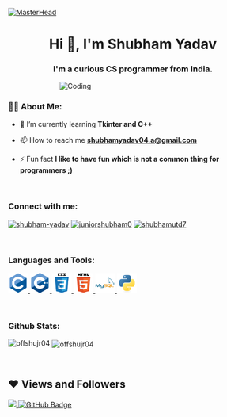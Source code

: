 [![MasterHead](https://blog.bit.ai/wp-content/uploads/2018/09/How-to-Embed-GitHub-Gists-in-Your-Documents-Blog-Banner.png)](https://offshujr04.io)
<h1 align="center">Hi 👋, I'm Shubham Yadav</h1>
<h3 align="center">I'm a curious CS programmer from India.</h3>
<img align="right" alt="Coding" width="400" src="https://i.pinimg.com/originals/f1/e7/34/f1e734f9cade86fe737a9aa404ad5677.gif">

<br>
<h3 align="left">🙋‍♂️ About Me:</h3>

- 🌱 I’m currently learning **Tkinter and C++**

- 📫 How to reach me **shubhamyadav04.a@gmail.com**

- ⚡ Fun fact **I like to have fun which is not a common thing for programmers ;)**
<br>
<h3 align="left">Connect with me:</h3>
<p align="left">
<a href="https://linkedin.com/in/shubham-yadav" target="blank"><img align="center" src="https://raw.githubusercontent.com/rahuldkjain/github-profile-readme-generator/master/src/images/icons/Social/linked-in-alt.svg" alt="shubham-yadav" height="30" width="40" /></a>
<a href="https://www.hackerrank.com/juniorshubham0" target="blank"><img align="center" src="https://raw.githubusercontent.com/rahuldkjain/github-profile-readme-generator/master/src/images/icons/Social/hackerrank.svg" alt="juniorshubham0" height="30" width="40" /></a>
<a href="https://www.leetcode.com/shubhamutd7" target="blank"><img align="center" src="https://raw.githubusercontent.com/rahuldkjain/github-profile-readme-generator/master/src/images/icons/Social/leet-code.svg" alt="shubhamutd7" height="30" width="40" /></a>
</p>
<br>
<h3 align="left">Languages and Tools:</h3>
<p align="left"> <a href="https://www.cprogramming.com/" target="_blank" rel="noreferrer"> <img src="https://raw.githubusercontent.com/devicons/devicon/master/icons/c/c-original.svg" alt="c" width="40" height="40"/> </a> <a href="https://www.w3schools.com/cpp/" target="_blank" rel="noreferrer"> <img src="https://raw.githubusercontent.com/devicons/devicon/master/icons/cplusplus/cplusplus-original.svg" alt="cplusplus" width="40" height="40"/> </a> <a href="https://www.w3schools.com/css/" target="_blank" rel="noreferrer"> <img src="https://raw.githubusercontent.com/devicons/devicon/master/icons/css3/css3-original-wordmark.svg" alt="css3" width="40" height="40"/> </a> <a href="https://www.w3.org/html/" target="_blank" rel="noreferrer"> <img src="https://raw.githubusercontent.com/devicons/devicon/master/icons/html5/html5-original-wordmark.svg" alt="html5" width="40" height="40"/> </a> <a href="https://www.mysql.com/" target="_blank" rel="noreferrer"> <img src="https://raw.githubusercontent.com/devicons/devicon/master/icons/mysql/mysql-original-wordmark.svg" alt="mysql" width="40" height="40"/> </a> <a href="https://www.python.org" target="_blank" rel="noreferrer"> <img src="https://raw.githubusercontent.com/devicons/devicon/master/icons/python/python-original.svg" alt="python" width="40" height="40"/> </a> </p>
<br>
<h3 align="left"> Github Stats:</h3>
<p><img align="left" src="https://github-readme-stats.vercel.app/api/top-langs?username=offshujr04&show_icons=true&locale=en&layout=compact" alt="offshujr04" /></p>

<p>&nbsp;<img align="center" src="https://github-readme-stats.vercel.app/api?username=offshujr04&show_icons=true&locale=en" alt="offshujr04" /></p>
<br>

## ❤ Views and Followers

<a href="https://github.com/Meghna-DAS/github-profile-views-counter">
    <img src="https://komarev.com/ghpvc/?username=offshujr04">
</a>
<a href="https://github.com/offshujr04?tab=followers"><img src="https://img.shields.io/github/followers/offshujr04?label=Followers&style=social" alt="GitHub Badge"></a>
</p>
